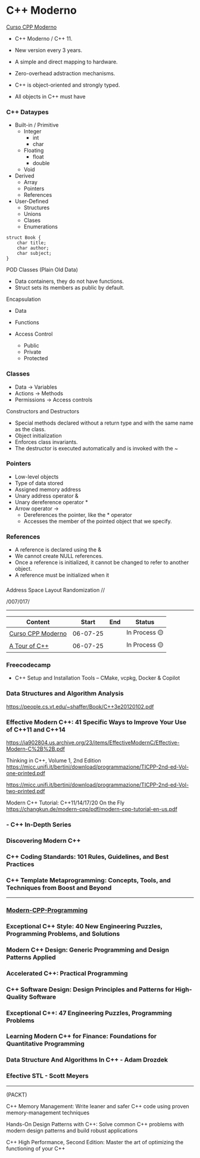 # C++ Moderno

[Curso CPP Moderno](https://www.youtube.com/playlist?list=PLEtcGQaT56ch7CfcboVPyN1Klnh7LwaRq)

- C++ Moderno / C++ 11.
- New version every 3 years.
- A simple and direct mapping to hardware.
- Zero-overhead adstraction mechanisms.

- C++ is object-oriented and strongly typed.
- All objects in C++ must have

### C++ Dataypes

- Built-in / Primitive
  - Integer
    - int
    - char
  - Floating
    - float
    - double
  - Void
- Derived
  - Array
  - Pointers
  - References
- User-Defined
  - Structures
  - Unions
  - Clases
  - Enumerations

```
struct Book {
    char title;
    char author;
    char subject;
}
```

POD Classes (Plain Old Data)

- Data containers, they do not have functions.
- Struct sets its members as public by default.

Encapsulation

- Data
- Functions

- Access Control
  - Public
  - Private
  - Protected

### Classes

- Data -> Variables
- Actions -> Methods
- Permissions -> Access controls

Constructors and Destructors

- Special methods declared without a return type and with the same name as the class.
- Object initialization
- Enforces class invariants.
- The destructor is executed automatically and is invoked with the ~

### Pointers

- Low-level objects
- Type of data stored
- Assigned memory address
- Unary address operator &
- Unary dereference operator \*
- Arrow operator ->
  - Dereferences the pointer, like the \* operator
  - Accesses the member of the pointed object that we specify.

### References

- A reference is declared using the &
- We cannot create NULL references.
- Once a reference is initialized, it cannot be changed to refer to another object.
- A reference must be initialized when it

###

Address Space Layout Randomization //

/007/017/

---

| Content                                      | Start    | End | Status        |
| -------------------------------------------- | -------- | --- | ------------- |
| [Curso CPP Moderno](#c-moderno)              | 06-07-25 |     | In Process 🟡 |
| [A Tour of C++](./RoadMapBook/ATourOfCpp.md) | 06-07-25 |     | In Process 🟡 |

### Freecodecamp

- C++ Setup and Installation Tools – CMake, vcpkg, Docker & Copilot

### Data Structures and Algorithm Analysis

https://people.cs.vt.edu/~shaffer/Book/C++3e20120102.pdf

### Effective Modern C++: 41 Specific Ways to Improve Your Use of C++11 and C++14

https://ia902804.us.archive.org/23/items/EffectiveModernC/Effective-Modern-C%2B%2B.pdf

Thinking in C++, Volume 1, 2nd Edition
https://micc.unifi.it/bertini/download/programmazione/TICPP-2nd-ed-Vol-one-printed.pdf

https://micc.unifi.it/bertini/download/programmazione/TICPP-2nd-ed-Vol-two-printed.pdf

Modern C++ Tutorial: C++11/14/17/20 On the Fly
https://changkun.de/modern-cpp/pdf/modern-cpp-tutorial-en-us.pdf

### - C++ In-Depth Series

### Discovering Modern C++

### C++ Coding Standards: 101 Rules, Guidelines, and Best Practices

### C++ Template Metaprogramming: Concepts, Tools, and Techniques from Boost and Beyond

---

### [Modern-CPP-Programming](https://federico-busato.github.io/Modern-CPP-Programming/)

### Exceptional C++ Style: 40 New Engineering Puzzles, Programming Problems, and Solutions

### Modern C++ Design: Generic Programming and Design Patterns Applied

### Accelerated C++: Practical Programming

### C++ Software Design: Design Principles and Patterns for High-Quality Software

### Exceptional C++: 47 Engineering Puzzles, Programming Problems

### Learning Modern C++ for Finance: Foundations for Quantitative Programming

### Data Structure And Algorithms In C++ - Adam Drozdek

### Efective STL - Scott Meyers

---

(PACKT)

C++ Memory Management: Write leaner and safer C++ code using proven memory-management techniques

Hands-On Design Patterns with C++: Solve common C++ problems with modern design patterns and build robust applications

C++ High Performance, Second Edition: Master the art of optimizing the functioning of your C++
